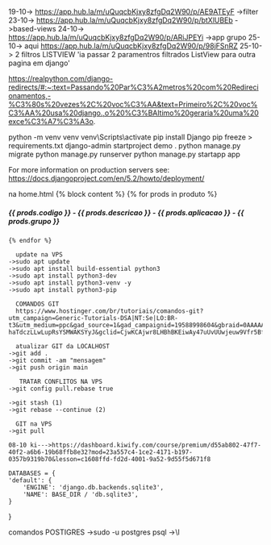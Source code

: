 
19-10-> https://app.hub.la/m/uQuqcbKjxy8zfgDq2W90/p/AE9ATEyF ->filter
23-10-> https://app.hub.la/m/uQuqcbKjxy8zfgDq2W90/p/btXlUBEb ->based-views
24-10-> https://app.hub.la/m/uQuqcbKjxy8zfgDq2W90/p/ARiJPEYi ->app grupo 
25-10-> aqui https://app.hub.la/m/uQuqcbKjxy8zfgDq2W90/p/98jFSnRZ
25-10-> 2 filtros LISTVIEW 'ia passar 2 paramentros filtrados ListView para outra pagina em django'
 
https://realpython.com/django-redirects/#:~:text=Passando%20Par%C3%A2metros%20com%20Redirecionamentos,-%C3%80s%20vezes%2C%20voc%C3%AA&text=Primeiro%2C%20voc%C3%AA%20usa%20django.,o%20%C3%BAltimo%20geraria%20uma%20exce%C3%A7%C3%A3o.

python -m venv venv
venv\Scripts\activate
pip install Django
pip freeze > requirements.txt
django-admin startproject demo .
python manage.py migrate
python manage.py runserver
python manage.py startapp app


For more information on production servers see: https://docs.djangoproject.com/en/5.2/howto/deployment/

na home.html
{% block content %} 
    {% for prods in produto  %}
        <h5> {{ prods.codigo }} - {{ prods.descricao }} - {{ prods.aplicacao }} - {{ prods.grupo }} </h5> 
        
    {% endfor %}

      update na VPS
    ->sudo apt update  
    ->sudo apt install build-essential python3
    ->sudo apt install python3-dev
    ->sudo apt install python3-venv -y
    ->sudo apt install python3-pip

      COMANDOS GIT
      https://www.hostinger.com/br/tutoriais/comandos-git?utm_campaign=Generic-Tutorials-DSA|NT:Se|LO:BR-t3&utm_medium=ppc&gad_source=1&gad_campaignid=19588998604&gbraid=0AAAAADMy-haTdczLLwLupRsYSMWAKSYyJ&gclid=CjwKCAjwr8LHBhBKEiwAy47uUvUUwjeuw9Vfr5BfitORL93c_0M5mUxuNpu8K6skijTgs6z7EFRtphoCC3EQAvD_BwE#Comandos_de_branch_e_merge_do_Git

      atualizar GIT da LOCALHOST
    ->git add .   
    ->git commit -am "mensagem"
    ->git push origin main

       TRATAR CONFLITOS NA VPS
    ->git config pull.rebase true 

    ->git stash (1)
    ->git rebase --continue (2)
    
      GIT na VPS
    ->git pull

    08-10 ki--->https://dashboard.kiwify.com/course/premium/d55ab802-47f7-40f2-a6b6-19b68ffb8e32?mod=23a557c4-1ce2-4171-b197-0357b9319b70&lesson=c1608ffd-fd2d-4001-9a52-9d55f5d671f8

    DATABASES = {
    'default': {
        'ENGINE': 'django.db.backends.sqlite3',
        'NAME': BASE_DIR / 'db.sqlite3',
    }
}
 
comandos POSTIGRES 
->sudo -u postgres psql
->\l
